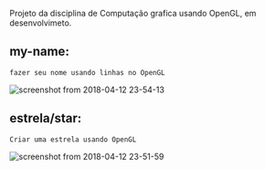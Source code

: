 Projeto da disciplina de Computação grafica usando OpenGL, em desenvolvimeto.

## my-name:
    fazer seu nome usando linhas no OpenGL
![screenshot from 2018-04-12 23-54-13](https://user-images.githubusercontent.com/32393870/38714736-f2b91054-3ead-11e8-96a3-005b20ae1c84.png)


## estrela/star:
    Criar uma estrela usando OpenGL
![screenshot from 2018-04-12 23-51-59](https://user-images.githubusercontent.com/32393870/38714765-17db389e-3eae-11e8-91ec-9de10c8d2a8c.png)